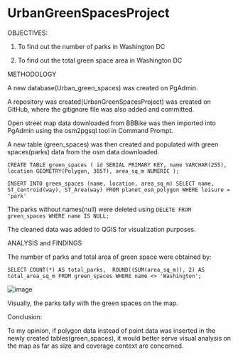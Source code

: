 # UrbanGreenSpacesProject
OBJECTIVES:

1. To find out the number of parks in Washington DC

2. To find out the total green space area in Washington DC



METHODOLOGY

A new database(Urban_green_spaces) was created on PgAdmin.

A repository was created(UrbanGreenSpacesProject) was created on GitHub, where the gitignore file was also added and committed.

Open street map data downloaded from BBBike was then imported into PgAdmin using the osm2pgsql tool in Command Prompt.

A new table (green_spaces) was then created and populated with green spaces(parks) data from the osm data downloaded.

`CREATE TABLE green_spaces (
id SERIAL PRIMARY KEY,
name VARCHAR(255),
location GEOMETRY(Polygon, 3857),
area_sq_m NUMERIC
);`


`INSERT INTO green_spaces (name, location, area_sq_m)
SELECT name, ST_Centroid(way), ST_Area(way)
FROM planet_osm_polygon
WHERE leisure = 'park'`


The parks without names(null) were deleted using 
`DELETE FROM green_spaces
WHERE name IS NULL;`

The cleaned data was added to QGIS for visualization purposes.

ANALYSIS and FINDINGS

The number of parks and total area of green space were obtained by:

`SELECT COUNT(*) AS total_parks, 
ROUND((SUM(area_sq_m)), 2) AS total_area_sq_m
FROM green_spaces
WHERE name <> 'Washington';`



![image](https://github.com/isackwalube/UrbanGreenSpacesProject/assets/156945477/270b4d46-4b9e-41f4-9337-9f762d4899dd)

Visually, the parks tally with the green spaces on the map.

Conclusion:

To my opinion, if polygon data instead of point data was inserted in the newly created tables(green_spaces), it would better serve visual analysis on the map as far as size and coverage context are concerned.











